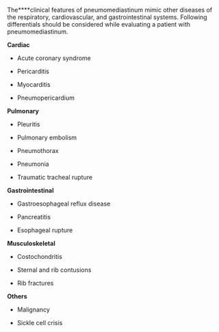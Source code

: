 The****clinical features of pneumomediastinum mimic other diseases of the respiratory, cardiovascular, and gastrointestinal systems. Following differentials should be considered while evaluating a patient with pneumomediastinum.

**Cardiac**

- Acute coronary syndrome

- Pericarditis

- Myocarditis

- Pneumopericardium

**Pulmonary**

- Pleuritis

- Pulmonary embolism

- Pneumothorax

- Pneumonia

- Traumatic tracheal rupture

**Gastrointestinal**

- Gastroesophageal reflux disease

- Pancreatitis

- Esophageal rupture

**Musculoskeletal**

- Costochondritis

- Sternal and rib contusions

- Rib fractures

**Others**

- Malignancy

- Sickle cell crisis